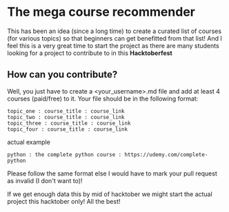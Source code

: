 # The mega course recommender
This has been an idea (since a long time) to create a curated list of courses (for various topics) so that beginners can get benefitted from that list! And I feel this is a very great time to start the project as there are many students looking for a project to contribute to in this **Hacktoberfest**

## How can you contribute?
Well, you just have to create a <your_username>.md file and add at least 4 courses (paid/free) to it. Your file should be in the following format:

```
topic_one : course_title : course_link
topic_two : course_title : course_link
topic_three : course_title : course_link
topic_four : course_title : course_link
```

actual example
```
python : the complete python course : https://udemy.com/complete-python
```

Please follow the same format else I would have to mark your pull request as invalid (I don't want to)!


If we get enough data this by mid of hacktober we might start the actual project this hacktober only!
All the best!
